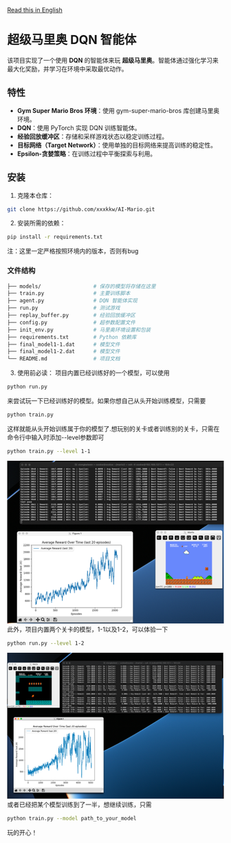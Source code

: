 [Read this in English](README-en.md)
# 超级马里奥 DQN 智能体

该项目实现了一个使用 **DQN** 的智能体来玩 **超级马里奥**。智能体通过强化学习来最大化奖励，并学习在环境中采取最优动作。

## 特性
- **Gym Super Mario Bros 环境**：使用 gym-super-mario-bros 库创建马里奥环境。
- **DQN**：使用 PyTorch 实现 DQN 训练智能体。
- **经验回放缓冲区**：存储和采样游戏状态以稳定训练过程。
- **目标网络（Target Network）**：使用单独的目标网络来提高训练的稳定性。
- **Epsilon-贪婪策略**：在训练过程中平衡探索与利用。
## 安装
1. 克隆本仓库：
```bash
git clone https://github.com/xxxkkw/AI-Mario.git
```
2. 安装所需的依赖：
```bash
pip install -r requirements.txt
```
注：这里一定严格按照环境内的版本，否则有bug
### 文件结构

```bash
├── models/                 # 保存的模型将存储在这里
├── train.py                # 主要训练脚本
├── agent.py                # DQN 智能体实现
├── run.py                  # 测试游戏
├── replay_buffer.py        # 经验回放缓冲区
├── config.py               # 超参数配置文件
├── init_env.py             # 马里奥环境设置和包装
├── requirements.txt        # Python 依赖库
├── final_model1-1.dat      # 模型文件
├── final_model1-2.dat      # 模型文件
└── README.md               # 项目文档
```

3. 使用前必读：
项目内置已经训练好的一个模型，可以使用
```bash
python run.py
```
来尝试玩一下已经训练好的模型。如果你想自己从头开始训练模型，只需要
```bash
python train.py
```
这样就能从头开始训练属于你的模型了.想玩别的关卡或者训练别的关卡，只需在命令行中输入时添加--level参数即可
```bash
python train.py --level 1-1
```
![示例图片](./images/Level_1-1.PNG)
此外，项目内置两个关卡的模型，1-1以及1-2，可以体验一下
```bash
python run.py --level 1-2
```
![示例图片](./images/Level_1-2.PNG)
或者已经把某个模型训练到了一半，想继续训练，只需
```bash
python train.py --model path_to_your_model
```
玩的开心！
